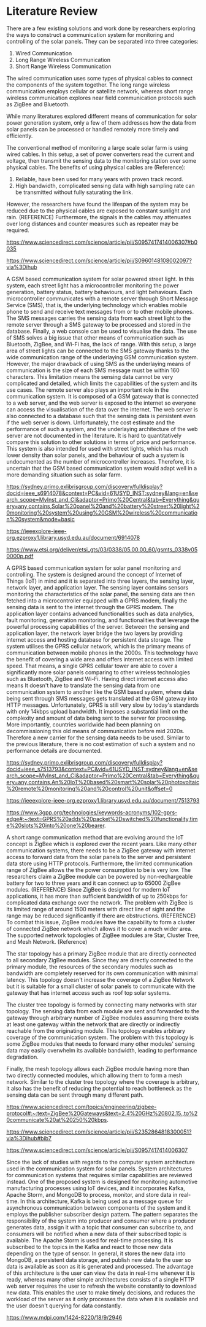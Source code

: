 # Literature Review

There are a few existing solutions and work done by researchers exploring the ways to construct a communication system for monitoring and controlling of the solar panels. They can be separated into three categories: 

1. Wired Communication
2. Long Range Wireless Communication
3. Short Range Wireless Communication

The wired communication uses some types of physical cables to connect the components of the system together. The long range wireless communication employs cellular or satellite network, whereas short range wireless communication explores near field communication protocols such as ZigBee and Bluetooth. 

While many literatures explored different means of communication for solar power generation system, only a few of them addresses how the data from solar panels can be processed or handled remotely more timely and efficiently. 





The conventional method of monitoring a large scale solar farm is using wired cables. In this setup, a set of power converters read the current and voltage, then transmit the sensing data to the monitoring station over some physical cables. The benefits of using physical cables are (Reference):

1. Reliable, have been used for many years with proven track record.
2. High bandwidth, complicated sensing data with high sampling rate can be transmitted without fully saturating the link.

However, the researchers have found the lifespan of the system may be reduced due to the physical cables are exposed to constant sunlight and rain. (REFERENCE) Furthermore, the signals in the cables may attenuates over long distances and counter measures such as repeater may be required. 

https://www.sciencedirect.com/science/article/pii/S0957417414006307#b0035

https://www.sciencedirect.com/science/article/pii/S0960148108002097?via%3Dihub



A GSM based communication system for solar powered street light. In this system, each street light has a microcontroller monitoring the power generation, battery status, battery behaviours, and light behaviours. Each microcontroller communicates with a remote server through Short Message Service (SMS), that is, the underlying technology which enables mobile phone to send and receive text messages from or to other mobile phones. The SMS messages carries the sensing data from each street light to the remote server through a SMS gateway to be processed and stored in the database. Finally, a web console can be used to visualise the data. The use of SMS solves a big issue that other means of communication such as Bluetooth, ZigBee, and Wi-Fi has, the lack of range. With this setup, a large area of street lights can be connected to the SMS gateway thanks to the wide communication range of the underlaying GSM communication system. However, the major drawback of using SMS as the underlaying means of communication is the size of each SMS message must be within 160 characters. This limitation means the sensing data cannot be very complicated and detailed, which limits the capabilities of the system and its use cases. The remote server also plays an important role in the communication system. It is composed of a GSM gateway that is connected to a web server, and the web server is exposed to the internet so everyone can access the visualisation of the data over the internet. The web server is also connected to a database such that the sensing data is persistent even if the web server is down. Unfortunately, the cost estimate and the performance of such a system, and the underlaying architecture of the web server are not documented in the literature. It is hard to quantitatively compare this solution to other solutions in terms of price and performance. This system is also intended for used with street lights, which has much lower density than solar panels, and the behaviour of such a system is undocumented as the number of microcontroller increases. Therefore, it is uncertain that the GSM based communication system would adapt well in a more demanding situation such as solar farm. 



https://sydney.primo.exlibrisgroup.com/discovery/fulldisplay?docid=ieee_s6914078&context=PC&vid=61USYD_INST:sydney&lang=en&search_scope=MyInst_and_CI&adaptor=Primo%20Central&tab=Everything&query=any,contains,Solar%20panel%20and%20battery%20street%20light%20monitoring%20system%20using%20GSM%20wireless%20communication%20system&mode=basic

https://ieeexplore-ieee-org.ezproxy1.library.usyd.edu.au/document/6914078

https://www.etsi.org/deliver/etsi_gts/03/0338/05.00.00_60/gsmts_0338v050000p.pdf



A GPRS based communication system for solar panel monitoring and controlling. The system is designed around the concept of Internet of Things (IoT) in mind and it is separated into three layers, the sensing layer, network layer, and application layer. The sensing layer contains sensors monitoring the characteristics of the solar panel, the sensing data are then fetched into a microcontroller equipped with a GPRS modem, finally the sensing data is sent to the internet through the GPRS modem. The application layer contains advanced functionalities such as data analytics, fault monitoring, generation monitoring, and functionalities that leverage the powerful processing capabilities of the server. Between the sensing and application layer, the network layer bridge the two layers by providing internet access and hosting database for persistent data storage. The system utilises the GPRS cellular network, which is the primary means of communication between mobile phones in the 2000s. This technology have the benefit of covering a wide area and offers internet access with limited speed. That means, a single GPRS cellular tower are able to cover a significantly more solar panels comparing to other wireless technologies such as Bluetooth, ZigBee and Wi-Fi. Having direct internet access also means It doesn't have to translate the sensing data from one communication system to another like the GSM based system, where data being sent through SMS messages gets translated at the GSM gateway into HTTP messages. Unfortunately, GPRS is still very slow by today's standards with only 14kbps upload bandwidth. It imposes a substantial limit on the complexity and amount of data being sent to the server for processing. More importantly, countries worldwide had been planning on decommissioning this old means of communication before mid 2020s. Therefore a new carrier for the sensing data needs to be used. Similar to the previous literature, there is no cost estimation of such a system and no performance details are documented. 



https://sydney.primo.exlibrisgroup.com/discovery/fulldisplay?docid=ieee_s7513793&context=PC&vid=61USYD_INST:sydney&lang=en&search_scope=MyInst_and_CI&adaptor=Primo%20Central&tab=Everything&query=any,contains,An%20IoT%20based%20smart%20solar%20photovoltaic%20remote%20monitoring%20and%20control%20unit&offset=0

https://ieeexplore-ieee-org.ezproxy1.library.usyd.edu.au/document/7513793

https://www.3gpp.org/technologies/keywords-acronyms/102-gprs-edge#:~:text=GPRS%20adds%20packet%2Dswitched%20functionality,time%20slots%20into%20one%20bearer.



A short range communication method that are evolving around the IoT concept is ZigBee which is explored over the recent years. Like many other communication systems, there needs to be a ZigBee gateway with internet access to forward data from the solar panels to the server and persistent data store using HTTP protocols. Furthermore, the limited communication range of ZigBee allows the the power consumption to be is very low. The researchers claim a ZigBee module can be powered by non-rechargeable battery for two to three years and it can connect up to 65000 ZigBee modules.  (REFERENCE) Since ZigBee is designed for modern IoT applications, it has more than sufficient bandwidth of up to 250kbps for complicated data exchange over the network. The problem with ZigBee is its limited range of around 1500 meters with direct line of sight and the range may be reduced significantly if there are obstructions. (REFERENCE) To combat this issue, ZigBee modules have the capability to form a cluster of connected ZigBee network which allows it to cover a much wider area. The supported network topologies of ZigBee modules are Star, Cluster Tree, and Mesh Network. (Reference) 

The star topology has a primary ZigBee module that are directly connected to all secondary ZigBee modules. Since they are directly connected to the primary module, the resources of the secondary modules such as bandwidth are completely reserved for its own communication with minimal latency. This topology doesn't increase the coverage of a ZigBee Network but it is suitable for a small cluster of solar panels to communicate with the gateway that has internet access such as roof top solar systems.

The cluster tree topology is formed by connecting many networks with star topology. The sensing data from each module are sent and forwarded to the gateway through arbitrary number of ZigBee modules assuming there exists at least one gateway within the network that are directly or indirectly reachable from the originating module. This topology enables arbitrary coverage of the communication system. The problem with this topology is some ZigBee modules that needs to forward many other modules' sensing data may easily overwhelm its available bandwidth, leading to performance degradation.

Finally, the mesh topology allows each ZigBee module having more than two directly connected modules, which allowing them to form a mesh network. Similar to the cluster tree topology where the coverage is arbitrary, it also has the benefit of reducing the potential to reach bottleneck as the sensing data can be sent through many different path. 

https://www.sciencedirect.com/topics/engineering/zigbee-protocol#:~:text=ZigBee%20Gateways&text=2.4%20GHz%20802.15.,to%20communicate%20at%20250%20kbps.

https://www.sciencedirect.com/science/article/pii/S2352864818300051?via%3Dihub#bib7

https://www.sciencedirect.com/science/article/pii/S0957417414006307



Since the lack of studies with regards to the computer system architecture used in the communication system for solar panels. System architectures for communication systems that requires similar capabilities are reviewed instead. One of the proposed system is designed for monitoring automotive manufacturing processes using IoT devices, and it incorporates Kafka, Apache Storm, and MongoDB to process, monitor, and store data in real-time. In this architecture, Kafka is being used as a message queue for asynchronous communication between components of the system and it employs the publisher subscriber design pattern. The pattern separates the responsibility of the system into producer and consumer where a producer generates data, assign it with a topic that consumer can subscribe to, and consumers will be notified when a new data of their subscribed topic is available. The Apache Storm is used for real-time processing. It is subscribed to the topics in the Kafka and react to those new data depending on the type of sensor. In general, it stores the new data into MongoDB, a persistent data storage, and publish new data to the user so data is available as soon as it is generated and processed. The advantage of this architecture is the user can view the data in real-time whenever it is ready, whereas many other simple architectures consists of a single HTTP web server requires the user to refresh the website constantly to download new data. This enables the user to make timely decisions, and reduces the workload of the server as it only processes the data when it is available and the user doesn't querying for data constantly.



https://www.mdpi.com/1424-8220/18/9/2946